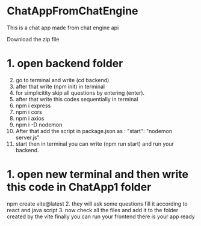 # ChatAppFromChatEngine
This is a chat app made from chat engine api

Download the zip file 

# 1. open backend folder
2. go to terminal and write (cd backend)
3. after that write (npm init) in terminal
4. for simplicitity skip all questions by entering (enter).
5. after that write this codes sequentially in terminal 
  1.  npm i express
  2.  npm i cors
  3.  npm i axios
  4.  npm i -D nodemon
6. After that add the script in package.json as :
    "start": "nodemon server.js"
7. start then in terminal you can write (npm run start) and run your backend.


# 1. open new terminal and then write this code in ChatApp1 folder
npm create vite@latest 
2. they will ask some questions fill it according to react and java script 
3. now check all the files and add it to the folder created by the vite
finally you can run your frontend there is your app ready

